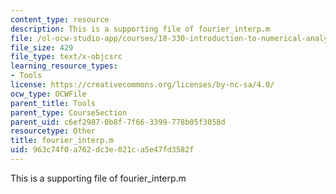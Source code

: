 ```yaml
---
content_type: resource
description: This is a supporting file of fourier_interp.m
file: /ol-ocw-studio-app/courses/18-330-introduction-to-numerical-analysis-spring-2012/963c74f0a762dc3e021ca5e47fd3582f_fourier_interp.m
file_size: 429
file_type: text/x-objcsrc
learning_resource_types:
- Tools
license: https://creativecommons.org/licenses/by-nc-sa/4.0/
ocw_type: OCWFile
parent_title: Tools
parent_type: CourseSection
parent_uid: c6ef2987-0b8f-7f66-3399-778b05f3058d
resourcetype: Other
title: fourier_interp.m
uid: 963c74f0-a762-dc3e-021c-a5e47fd3582f
---
```

This is a supporting file of fourier_interp.m